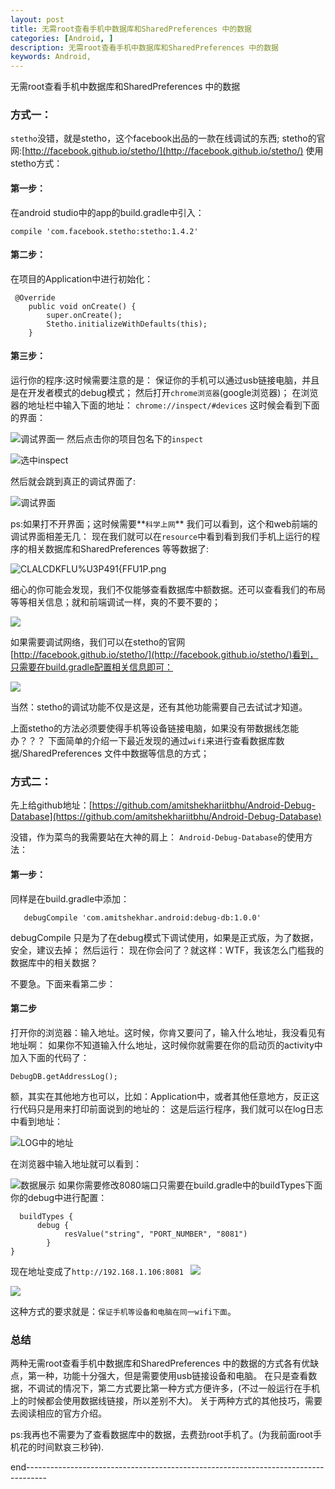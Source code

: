 ```yaml
---
layout: post
title: 无需root查看手机中数据库和SharedPreferences 中的数据
categories: [Android, ]
description: 无需root查看手机中数据库和SharedPreferences 中的数据
keywords: Android, 
---
```


无需root查看手机中数据库和SharedPreferences 中的数据

### 方式一：
`stetho`没错，就是stetho，这个facebook出品的一款在线调试的东西;
stetho的官网:[http://facebook.github.io/stetho/](http://facebook.github.io/stetho/)
使用stetho方式：
####  第一步：
在android studio中的app的build.gradle中引入：
```
compile 'com.facebook.stetho:stetho:1.4.2'
```
####  第二步：
在项目的Application中进行初始化：
```
 @Override
    public void onCreate() {
        super.onCreate();
        Stetho.initializeWithDefaults(this);
    }
```
####  第三步：
运行你的程序:这时候需要注意的是：
保证你的手机可以通过usb链接电脑，并且是在开发者模式的debug模式；
然后打开`chrome浏览器`(google浏览器)；
在浏览器的地址栏中输入下面的地址：
`chrome://inspect/#devices`
这时候会看到下面的界面：


![调试界面一](http://upload-images.jianshu.io/upload_images/1365793-98c256b74f32cd50.png?imageMogr2/auto-orient/strip%7CimageView2/2/w/1240)
然后点击你的项目包名下的`inspect`


![选中inspect](http://upload-images.jianshu.io/upload_images/1365793-14a84eec9c2ff092.png?imageMogr2/auto-orient/strip%7CimageView2/2/w/1240)

然后就会跳到真正的调试界面了:

![调试界面](http://upload-images.jianshu.io/upload_images/1365793-679bbcb69d7bd0af.png?imageMogr2/auto-orient/strip%7CimageView2/2/w/1240)

ps:如果打不开界面；这时候需要**`科学上网`**
我们可以看到，这个和web前端的调试界面相差无几：
现在我们就可以在`resource`中看到看到我们手机上运行的程序的相关数据库和SharedPreferences 等等数据了:

![CLALCDKFLU%U3P491{FFU1P.png](http://upload-images.jianshu.io/upload_images/1365793-e1eda736ba651161.png?imageMogr2/auto-orient/strip%7CimageView2/2/w/1240)

细心的你可能会发现，我们不仅能够查看数据库中额数据。还可以查看我们的布局等等相关信息；就和前端调试一样，爽的不要不要的；

![](http://upload-images.jianshu.io/upload_images/1365793-021b432aea023e15.png?imageMogr2/auto-orient/strip%7CimageView2/2/w/1240)

如果需要调试网络，我们可以在stetho的官网[http://facebook.github.io/stetho/](http://facebook.github.io/stetho/)看到，只需要在build.gradle配置相关信息即可：

![](http://upload-images.jianshu.io/upload_images/1365793-eb0ffda0eb5db6cf.png?imageMogr2/auto-orient/strip%7CimageView2/2/w/1240)

当然：stetho的调试功能不仅是这是，还有其他功能需要自己去试试才知道。

上面stetho的方法必须要使得手机等设备链接电脑，如果没有带数据线怎能办？？？
下面简单的介绍一下最近发现的通过`wifi`来进行查看数据库数据/SharedPreferences 文件中数据等信息的方式；
### 方式二：

先上给github地址：[https://github.com/amitshekhariitbhu/Android-Debug-Database](https://github.com/amitshekhariitbhu/Android-Debug-Database)

没错，作为菜鸟的我需要站在大神的肩上：
`Android-Debug-Database`的使用方法：
#### 第一步：
同样是在build.gradle中添加：
```
   debugCompile 'com.amitshekhar.android:debug-db:1.0.0'
```
debugCompile 只是为了在debug模式下调试使用，如果是正式版，为了数据，安全，建议去掉；
然后运行：
现在你会问了？就这样：WTF，我该怎么门槛我的数据库中的相关数据？

不要急。下面来看第二步：
####  第二步
打开你的浏览器：输入地址。这时候，你肯又要问了，输入什么地址，我没看见有地址啊：
如果你不知道输入什么地址，这时候你就需要在你的启动页的activity中加入下面的代码了：
```
DebugDB.getAddressLog();
```
额，其实在其他地方也可以，比如：Application中，或者其他任意地方，反正这行代码只是用来打印前面说到的地址的：
这是后运行程序，我们就可以在log日志中看到地址：



![LOG中的地址](http://upload-images.jianshu.io/upload_images/1365793-f14094eeb4817292.png?imageMogr2/auto-orient/strip%7CimageView2/2/w/1240)

在浏览器中输入地址就可以看到：

![数据展示](http://upload-images.jianshu.io/upload_images/1365793-14ff0b62b260bb72.png?imageMogr2/auto-orient/strip%7CimageView2/2/w/1240)
如果你需要修改8080端口只需要在build.gradle中的buildTypes下面你的debug中进行配置：
```
  buildTypes {
      debug {
            resValue("string", "PORT_NUMBER", "8081")
        }
}
```

现在地址变成了`http://192.168.1.106:8081 `
![](http://upload-images.jianshu.io/upload_images/1365793-971fb3a9f2344a6b.png?imageMogr2/auto-orient/strip%7CimageView2/2/w/1240)

![](http://upload-images.jianshu.io/upload_images/1365793-693c1a71ce002948.png?imageMogr2/auto-orient/strip%7CimageView2/2/w/1240)

这种方式的要求就是：`保证手机等设备和电脑在同一wifi下面`。


###  总结
两种无需root查看手机中数据库和SharedPreferences 中的数据的方式各有优缺点，第一种，功能十分强大，但是需要使用usb链接设备和电脑。
在只是查看数据，不调试的情况下，第二方式要比第一种方式方便许多，(不过一般运行在手机上的时候都会使用数据线链接，所以差别不大)。
关于两种方式的其他技巧，需要去阅读相应的官方介绍。

ps:我再也不需要为了查看数据库中的数据，去费劲root手机了。(为我前面root手机花的时间默哀三秒钟).

end-----------------------------------------------------------------------------------